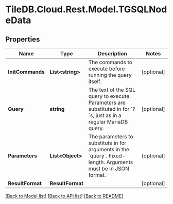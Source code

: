 
# TileDB.Cloud.Rest.Model.TGSQLNodeData

## Properties

Name | Type | Description | Notes
------------ | ------------- | ------------- | -------------
**InitCommands** | **List&lt;string&gt;** | The commands to execute before running the query itself. | [optional] 
**Query** | **string** | The text of the SQL query to execute. Parameters are substituted in for &#x60;?&#x60;s, just as in a regular MariaDB query.  | [optional] 
**Parameters** | **List&lt;Object&gt;** | The parameters to substitute in for arguments in the &#x60;query&#x60;. Fixed-length. Arguments must be in JSON format.  | [optional] 
**ResultFormat** | **ResultFormat** |  | [optional] 

[[Back to Model list]](../README.md#documentation-for-models)
[[Back to API list]](../README.md#documentation-for-api-endpoints)
[[Back to README]](../README.md)

